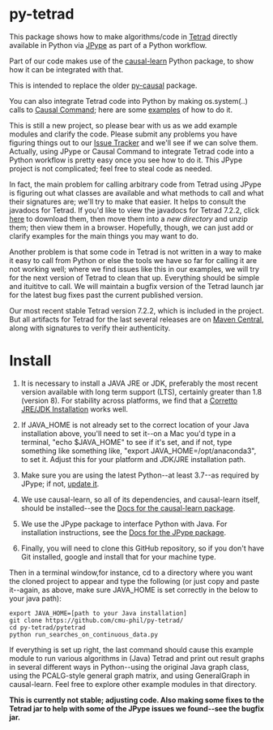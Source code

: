# py-tetrad

This package shows how to make algorithms/code in [Tetrad](https://github.com/cmu-phil/tetrad) directly available in Python via [JPype](https://github.com/jpype-project/jpype) as part of a Python workflow.

Part of our code makes use of the [causal-learn](https://github.com/py-why/causal-learn) Python package, to show how it can be integrated with that.
 
This is intended to replace the older [py-causal](https://github.com/bd2kccd/py-causal) package.

You can also integrate Tetrad code into Python by making os.system(..) calls to [Causal Command](https://github.com/bd2kccd/causal-cmd); here are some [examples](https://github.com/cmu-phil/algocompy/blob/main/old/causalcmd/tetrad_cmd_algs.py) of how to do it.

This is still a new project, so please bear with us as we add example modules and clarify the code. Please submit any problems you have figuring things out to our [Issue Tracker](https://github.com/cmu-phil/py-tetrad/issues) and we'll see if we can solve them. Actually, using JPype or Causal Command to integrate Tetrad code into a Python workflow is pretty easy once you see how to do it. This JPype project is not complicated; feel free to steal code as needed.

In fact, the main problem for calling arbitrary code from Tetrad using JPype is figuring out what classes are available and what methods to call and what their signatures are; we'll try to make that easier. It helps to consult the javadocs for Tetrad. If you'd like to view the javadocs for Tetrad 7.2.2, click [here](https://s01.oss.sonatype.org/content/repositories/releases/io/github/cmu-phil/tetrad-lib/7.2.2/) to download them, then move them into a _new directory_ and unzip them; then view them in a browser. Hopefully, though, we can just add or clarify examples for the main things you may want to do.

Another problem is that some code in Tetrad is not written in a way to make it easy to call from Python or else the tools we have so far for calling it are not working well; where we find issues like this in our examples, we will try for the next version of Tetrad to clean that up. Everything should be simple and ituititve to call. We will maintain a bugfix version of the Tetrad launch jar for the latest bug fixes past the current published version.

Our most recent stable Tetrad version 7.2.2, which is included in the project. But all artifacts for Tetrad for the last several releases are on [Maven Central](https://s01.oss.sonatype.org/content/repositories/releases/io/github/cmu-phil/), along with signatures to verify their authenticity.

# Install

1. It is necessary to install a JAVA JRE or JDK, preferably the most recent version available with long term support (LTS), certainly greater than 1.8 (version 8). For stability across platforms, we find that a [Corretto JRE/JDK Installation](https://aws.amazon.com/corretto/?filtered-posts.sort-by=item.additionalFields.createdDate&filtered-posts.sort-order=desc) works well. 


1. If JAVA_HOME is not already set to the correct location of your Java installation above, you'll need to set it--on a Mac you'd type in a terminal, "echo $JAVA_HOME" to see if it's set, and if not, type something like something like, "export JAVA_HOME=/opt/anaconda3", to set it. Adjust this for your platform and JDK/JRE installation path.

1. Make sure you are using the latest Python--at least 3.7--as required by JPype; if not, [update it](https://www.pythoncentral.io/how-to-update-python/). 

1. We use causal-learn, so all of its dependencies, and causal-learn itself, should be installed--see the [Docs for the causal-learn package](https://causal-learn.readthedocs.io/en/latest/).

1. We use the JPype package to interface Python with Java. For installation instructions, see the [Docs for the JPype package](https://jpype.readthedocs.io/en/latest/).

1. Finally, you will need to clone this GitHub repository, so if you don't have Git installed, google and install that for your machine type.

Then in a terminal window,for instance, cd to a directory where you want the cloned project to appear and type the following (or just copy and paste it--again, as above, make sure JAVA_HOME is set correctly in the below to your java path):
    
```   
export JAVA_HOME=[path to your Java installation]
git clone https://github.com/cmu-phil/py-tetrad/
cd py-tetrad/pytetrad
python run_searches_on_continuous_data.py
```

If everything is set up right, the last command should cause this example module to run various algorithms in (Java) Tetrad and print out result graphs in several different ways in Python--using the original Java graph class, using the PCALG-style general graph matrix, and using GeneralGraph in causal-learn. Feel free to explore other example modules in that directory.

**This is currently not stable; adjusting code. Also making some fixes to the Tetrad jar to help with some of the JPype issues we found--see the bugfix jar.**
